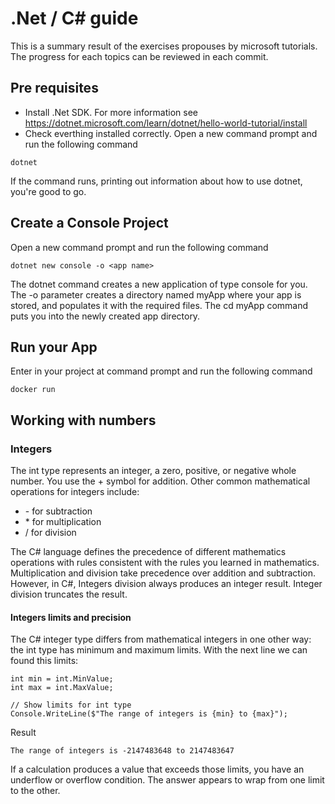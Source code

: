 # .Net / C# guide

This is a summary result of the exercises propouses by microsoft tutorials. The progress for each topics can be reviewed in each commit.

## Pre requisites
* Install .Net SDK. For more information see https://dotnet.microsoft.com/learn/dotnet/hello-world-tutorial/install
* Check everthing installed correctly. Open a new command prompt and run the following command

~~~
dotnet
~~~

If the command runs, printing out information about how to use dotnet, you're good to go.

## Create a Console Project
Open a new command prompt and run the following command
~~~
dotnet new console -o <app name>
~~~

The dotnet command creates a new application of type console for you. The -o parameter creates a directory named myApp where your app is stored, and populates it with the required files. The cd myApp command puts you into the newly created app directory.

## Run your App
Enter in your project at command prompt and run the following command
~~~
docker run
~~~

## Working with numbers
### Integers
The int type represents an integer, a zero, positive, or negative whole number. You use the + symbol for addition. Other common mathematical operations for integers include:

* \- for subtraction
* \* for multiplication
* \/ for division

The C# language defines the precedence of different mathematics operations with rules consistent with the rules you learned in mathematics. Multiplication and division take precedence over addition and subtraction.
However, in C#, Integers division always produces an integer result. Integer division truncates the result.

#### Integers limits and precision
The C# integer type differs from mathematical integers in one other way: the int type has minimum and maximum limits.
With the next line we can found this limits:

~~~
int min = int.MinValue;
int max = int.MaxValue;

// Show limits for int type
Console.WriteLine($"The range of integers is {min} to {max}");
~~~
Result
~~~
The range of integers is -2147483648 to 2147483647
~~~

If a calculation produces a value that exceeds those limits, you have an underflow or overflow condition. The answer appears to wrap from one limit to the other.
